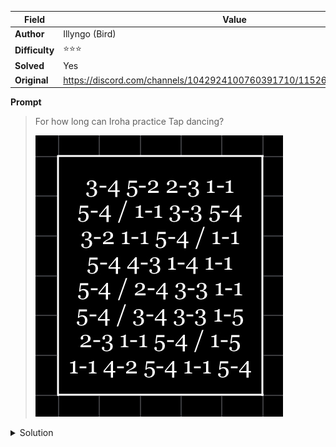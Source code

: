 |Field|Value|
|---|---|
|**Author**|Illyngo (Bird)|
|**Difficulty**|⭐️⭐️⭐️|
|**Solved**|Yes|
|**Original**|https://discord.com/channels/1042924100760391710/1152664351459790958|

**Prompt**
> For how long can Iroha practice Tap dancing?
>
> ![](../attachments/IMG_2366.png) 

<details>
<summary>Solution</summary>
Each couple of number represent a letter in tap code

Using the table

```
A B C/K D E
F G H   I J
L M N   O P
Q R S   T U
V W X   Y Z
```

the numbers read 'ONEYEAR'

Thus Iroha can practice tap dancing for 'one year'
</details>
